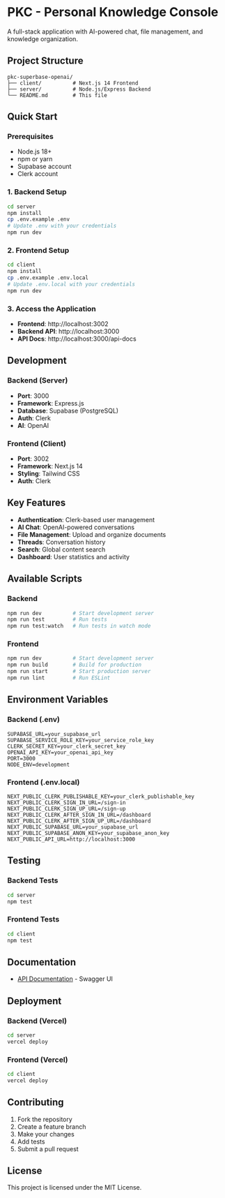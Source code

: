 # PKC - Personal Knowledge Console

A full-stack application with AI-powered chat, file management, and knowledge organization.

## Project Structure

```
pkc-superbase-openai/
├── client/          # Next.js 14 Frontend
├── server/          # Node.js/Express Backend
└── README.md        # This file
```

## Quick Start

### Prerequisites
- Node.js 18+ 
- npm or yarn
- Supabase account
- Clerk account

### 1. Backend Setup
```bash
cd server
npm install
cp .env.example .env
# Update .env with your credentials
npm run dev
```

### 2. Frontend Setup
```bash
cd client
npm install
cp .env.example .env.local
# Update .env.local with your credentials
npm run dev
```

### 3. Access the Application
- **Frontend**: http://localhost:3002
- **Backend API**: http://localhost:3000
- **API Docs**: http://localhost:3000/api-docs

## Development

### Backend (Server)
- **Port**: 3000
- **Framework**: Express.js
- **Database**: Supabase (PostgreSQL)
- **Auth**: Clerk
- **AI**: OpenAI

### Frontend (Client)
- **Port**: 3002
- **Framework**: Next.js 14
- **Styling**: Tailwind CSS
- **Auth**: Clerk

## Key Features

- **Authentication**: Clerk-based user management
- **AI Chat**: OpenAI-powered conversations
- **File Management**: Upload and organize documents
- **Threads**: Conversation history
- **Search**: Global content search
- **Dashboard**: User statistics and activity

## Available Scripts

### Backend
```bash
npm run dev          # Start development server
npm run test         # Run tests
npm run test:watch   # Run tests in watch mode
```

### Frontend
```bash
npm run dev          # Start development server
npm run build        # Build for production
npm run start        # Start production server
npm run lint         # Run ESLint
```

## Environment Variables

### Backend (.env)
```env
SUPABASE_URL=your_supabase_url
SUPABASE_SERVICE_ROLE_KEY=your_service_role_key
CLERK_SECRET_KEY=your_clerk_secret_key
OPENAI_API_KEY=your_openai_api_key
PORT=3000
NODE_ENV=development
```

### Frontend (.env.local)
```env
NEXT_PUBLIC_CLERK_PUBLISHABLE_KEY=your_clerk_publishable_key
NEXT_PUBLIC_CLERK_SIGN_IN_URL=/sign-in
NEXT_PUBLIC_CLERK_SIGN_UP_URL=/sign-up
NEXT_PUBLIC_CLERK_AFTER_SIGN_IN_URL=/dashboard
NEXT_PUBLIC_CLERK_AFTER_SIGN_UP_URL=/dashboard
NEXT_PUBLIC_SUPABASE_URL=your_supabase_url
NEXT_PUBLIC_SUPABASE_ANON_KEY=your_supabase_anon_key
NEXT_PUBLIC_API_URL=http://localhost:3000
```

## Testing

### Backend Tests
```bash
cd server
npm test
```

### Frontend Tests
```bash
cd client
npm test
```

## Documentation

- [API Documentation](http://localhost:3000/api-docs) - Swagger UI

## Deployment

### Backend (Vercel)
```bash
cd server
vercel deploy
```

### Frontend (Vercel)
```bash
cd client
vercel deploy
```

## Contributing

1. Fork the repository
2. Create a feature branch
3. Make your changes
4. Add tests
5. Submit a pull request

## License

This project is licensed under the MIT License.
